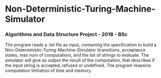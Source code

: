 # Non-Deterministic-Turing-Machine-Simulator

### Algorithms and Data Structure Project - 2018 - BSc 


The program reads a .txt file as input, containing the specification to build a Non-Deterministic-Turing-Machine-Simulator (transitions, acceptance states, max num of computation), and the list of strings to evaluate. The simulator will give as output the result of the computation, that describes if the input string is accepted, refused or undefined.
The program respects computation limitation of time and memory.
